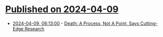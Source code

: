 # [Published on 2024-04-09](index.md)

* [2024-04-09, 06:13:00](https://soylentnews.org/article.pl?sid=24/04/08/0045251&from=rss) - [Death: A Process, Not A Point, Says Cutting-Edge Research](https://soylentnews.org/article.pl?sid=24/04/08/0045251&from=rss)
